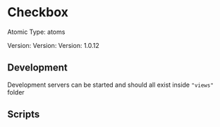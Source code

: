 # Checkbox

Atomic Type: atoms

Version: Version: Version: 1.0.12




## Development

Development servers can be started and should all exist inside `"views"` folder

## Scripts
